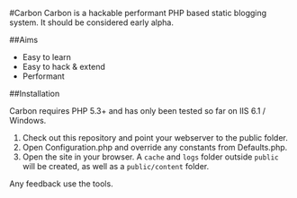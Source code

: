 #Carbon
Carbon is a hackable performant PHP based static blogging system. It should be considered early alpha.

##Aims

* Easy to learn
* Easy to hack & extend
* Performant

##Installation

Carbon requires PHP 5.3+ and has only been tested so far on IIS 6.1 / Windows.

1. Check out this repository and point your webserver to the public folder.
2. Open Configuration.php and override any constants from Defaults.php.
3. Open the site in your browser. A `cache` and `logs` folder outside `public` will be created, as well as a `public/content` folder.


Any feedback use the tools.